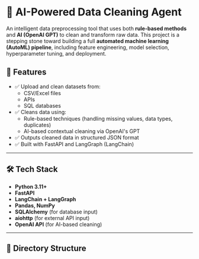# 🧹 AI-Powered Data Cleaning Agent

An intelligent data preprocessing tool that uses both **rule-based methods** and **AI (OpenAI GPT)** to clean and transform raw data. This project is a stepping stone toward building a full **automated machine learning (AutoML) pipeline**, including feature engineering, model selection, hyperparameter tuning, and deployment.

## 🚀 Features

- ✅ Upload and clean datasets from:
  - CSV/Excel files
  - APIs
  - SQL databases
- ✅ Cleans data using:
  - Rule-based techniques (handling missing values, data types, duplicates)
  - AI-based contextual cleaning via OpenAI's GPT
- ✅ Outputs cleaned data in structured JSON format
- ✅ Built with FastAPI and LangGraph (LangChain)

---

## 🛠 Tech Stack

- **Python 3.11+**
- **FastAPI**
- **LangChain + LangGraph**
- **Pandas, NumPy**
- **SQLAlchemy** (for database input)
- **aiohttp** (for external API input)
- **OpenAI API** (for AI-based cleaning)

---

## 📂 Directory Structure

